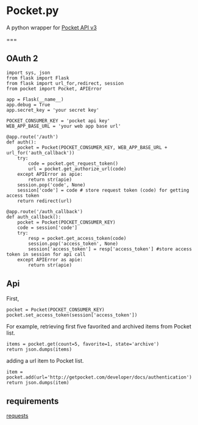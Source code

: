 # Pocket.py
A python wrapper for [Pocket API v3](http://getpocket.com/developer/docs/overview) 

===

## OAuth 2

	import sys, json
	from flask import Flask
	from flask import url_for,redirect, session
	from pocket import Pocket, APIError

	app = Flask(__name__)
	app.debug = True
	app.secret_key = 'your secret key'

	POCKET_CONSUMER_KEY = 'pocket api key'
	WEB_APP_BASE_URL = 'your web app base url'

	@app.route('/auth')
	def auth():
		pocket = Pocket(POCKET_CONSUMER_KEY, WEB_APP_BASE_URL + url_for('auth_callback'))
		try:
			code = pocket.get_request_token()
			url = pocket.get_authorize_url(code)
		except APIError as apie:
			return str(apie)
		session.pop('code', None)
		session['code'] = code # store request token (code) for getting access token
		return redirect(url)

	@app.route('/auth_callback')
	def auth_callback():
		pocket = Pocket(POCKET_CONSUMER_KEY)
		code = session['code']
		try:
			resp = pocket.get_access_token(code)
			session.pop('access_token', None)
			session['access_token'] = resp['access_token'] #store access token in session for api call
		except APIError as apie:
			return str(apie)

## Api

First, 

	pocket = Pocket(POCKET_CONSUMER_KEY)
	pocket.set_access_token(session['access_token'])

For example, retrieving first five favorited and archived items from Pocket list.
	
	items = pocket.get(count=5, favorite=1, state='archive')
	return json.dumps(items)
	
adding a url item to Pocket list.

	item = pocket.add(url='http://getpocket.com/developer/docs/authentication')
	return json.dumps(item)

## requirements

[requests](https://github.com/kennethreitz/requests)
